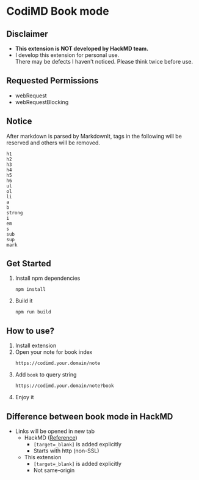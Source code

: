 # CodiMD Book mode

## Disclaimer

* **This extension is NOT developed by HackMD team.**
* I develop this extension for personal use.<br/>
  There may be defects I haven't noticed. Please think twice before use.

## Requested Permissions

* webRequest
* webRequestBlocking

## Notice

After markdown is parsed by MarkdownIt, tags in the following will be reserved and others will be removed.

```
h1
h2
h3
h4
h5
h6
ul
ol
li
a
b
strong
i
em
s
sub
sup
mark
```

## Get Started

1. Install npm dependencies
   ```shell=
   npm install
   ```
2. Build it
   ```shell=
   npm run build
   ```

## How to use?

1. Install extension
2. Open your note for book index
   ```
   https://codimd.your.domain/note
   ```
3. Add `book` to query string
   ```
   https://codimd.your.domain/note?book
   ```
4. Enjoy it

## Difference between book mode in HackMD

* Links will be opened in new tab
  * HackMD ([Reference](https://hackmd.io/book-example#External-Link))
    * `[target=_blank]` is added explicitly
    * Starts with http (non-SSL)
  * This extension
    * `[target=_blank]` is added explicitly
    * Not same-origin